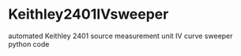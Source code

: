 # Keithley2401IVsweeper
automated Keithley 2401 source measurement unit IV curve sweeper python code
